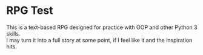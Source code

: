 # RPG Test

This is a text-based RPG designed for practice with OOP and other Python 3 skills.  
I may turn it into a full story at some point, if I feel like it and the inspiration hits.
